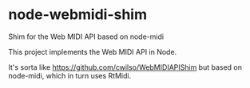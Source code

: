 # node-webmidi-shim
Shim for the Web MIDI API based on node-midi

This project implements the Web MIDI API in Node.

It's sorta like https://github.com/cwilso/WebMIDIAPIShim but based on node-midi, which in turn uses RtMidi.

